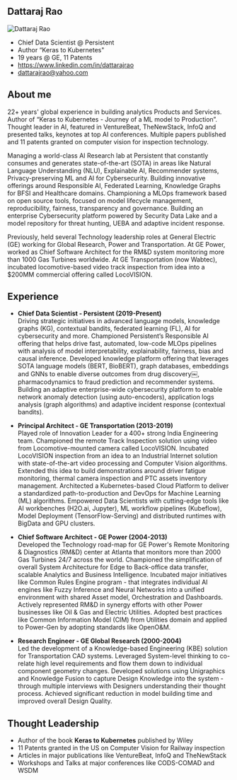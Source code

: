 ## Dattaraj Rao
![Dattaraj Rao](https://avatars.githubusercontent.com/u/4393501?v=4)

- Chief Data Scientist @ Persistent 
- Author “Keras to Kubernetes"
- 19 years @ GE, 11 Patents
- https://www.linkedin.com/in/dattarajrao 
- dattarajrao@yahoo.com

## About me
22+ years' global experience in building analytics Products and Services. Author of “Keras to Kubernetes - Journey of a ML model to Production”. Thought leader in AI, featured in VentureBeat, TheNewStack, InfoQ and presented talks, keynotes at top AI conferences. Multiple papers published and 11 patents granted on computer vision for inspection technology.

Managing a world-class AI Research lab at Persistent that constantly consumes and generates state-of-the-art (SOTA) in areas like Natural Language Understanding (NLU), Explainable AI, Recommender systems, Privacy-preserving ML and AI for Cybersecurity. Building innovative offerings around Responsible AI, Federated Learning, Knowledge Graphs for BFSI and Healthcare domains. Championing a MLOps framework based on open source tools, focused on model lifecycle management, reproducibility, fairness, transparency and governance. Building an enterprise Cybersecurity platform powered by Security Data Lake and a model repository for threat hunting, UEBA and adaptive incident response.

Previously, held several Technology leadership roles at General Electric (GE) working for Global Research, Power and Transportation. At GE Power, worked as Chief Software Architect for the RM&D system monitoring more than 1000 Gas Turbines worldwide. At GE Transportation (now Wabtec), incubated locomotive-based video track inspection from idea into a $200MM commercial offering called LocoVISION.

## Experience
- **Chief Data Scientist - Persistent (2019-Present)** <br/>
Driving strategic initiatives in advanced language models, knowledge graphs (KG), contextual bandits, federated learning (FL), AI for cybersecurity and more. Championed Persistent’s Responsible AI offering that helps drive fast, automated, low-code MLOps pipelines with analysis of model interpretability, explainability, fairness, bias and causal inference. Developed knowledge platform offering that leverages SOTA language models (BERT, BioBERT), graph databases, embeddings and GNNs to enable diverse outcomes from drug discovery￼, pharmacodynamics to fraud prediction and recommender systems. Building an adaptive enterprise-wide cybersecurity platform to enable network anomaly detection (using auto-encoders), application logs analysis (graph algorithms) and adaptive incident response (contextual bandits).

- **Principal Architect - GE Transportation (2013-2019)** <br/>
Played role of Innovation Leader for a 400+ strong India Engineering team. Championed the remote Track Inspection solution using video from Locomotive-mounted camera called LocoVISION. Incubated LocoVISION inspection from an idea to an Industrial Internet solution with state-of-the-art video processing and Computer Vision algorithms. Extended this idea to build demonstrations around driver fatigue monitoring, thermal camera inspection and PTC assets inventory management.
Architected a Kubernetes-based Cloud Platform to deliver a standardized path-to-production and DevOps for Machine Learning (ML) algorithms. Empowered Data Scientists with cutting-edge tools like AI workbenches (H2O.ai, Jupyter), ML workflow pipelines (Kubeflow), Model Deployment (TensorFlow-Serving) and distributed runtimes with BigData and GPU clusters.

- **Chief Software Architect - GE Power (2004-2013)** <br/>
Developed the Technology road-map for GE Power's Remote Monitoring & Diagnostics (RM&D) center at Atlanta that monitors more than 2000 Gas Turbines 24/7 across the world. Championed the simplification of overall System Architecture for Edge to Back-office data transfer, scalable Analytics and Business Intelligence. Incubated major initiatives like Common Rules Engine program - that integrates individual AI engines like Fuzzy Inference and Neural Networks into a unified environment with shared Asset model, Orchestration and Dashboards. Actively represented RM&D in synergy efforts with other Power businesses like Oil & Gas and Electric Utilities. Adopted best practices like Common Information Model (CIM) from Utilities domain and applied to Power-Gen by adopting standards like OpenO&M.

- **Research Engineer - GE Global Research (2000-2004)** <br/>
Led the development of a Knowledge-based Engineering (KBE) solution for Transportation CAD systems. Leveraged System-level thinking to co-relate high level requirements and flow them down to individual component geometry changes. Developed solutions using Unigraphics and Knowledge Fusion to capture Design Knowledge into the system - through multiple interviews with Designers understanding their thought process. Achieved significant reduction in model building time and improved overall Design Quality.

## Thought Leadership
- Author of the book **Keras to Kubernetes** published by Wiley
- 11 Patents granted in the US on Computer Vision for Railway inspection
- Articles in major publications like VentureBeat, InfoQ and TheNewStack
- Workshops and Talks at major conferences like CODS-COMAD and WSDM
